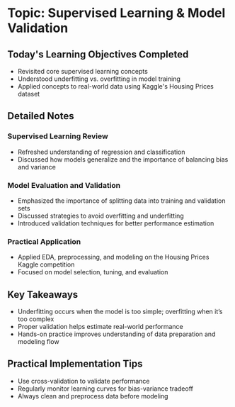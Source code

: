 # Topic: Supervised Learning & Model Validation

## Today's Learning Objectives Completed

- Revisited core supervised learning concepts  
- Understood underfitting vs. overfitting in model training  
- Applied concepts to real-world data using Kaggle's Housing Prices dataset  

## Detailed Notes

### Supervised Learning Review

- Refreshed understanding of regression and classification  
- Discussed how models generalize and the importance of balancing bias and variance  

### Model Evaluation and Validation

- Emphasized the importance of splitting data into training and validation sets  
- Discussed strategies to avoid overfitting and underfitting  
- Introduced validation techniques for better performance estimation  

### Practical Application

- Applied EDA, preprocessing, and modeling on the Housing Prices Kaggle competition  
- Focused on model selection, tuning, and evaluation  

## Key Takeaways

- Underfitting occurs when the model is too simple; overfitting when it’s too complex  
- Proper validation helps estimate real-world performance  
- Hands-on practice improves understanding of data preparation and modeling flow  

## Practical Implementation Tips

- Use cross-validation to validate performance  
- Regularly monitor learning curves for bias-variance tradeoff  
- Always clean and preprocess data before modeling  
